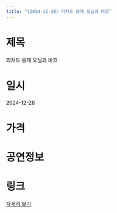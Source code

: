 ```yaml
---
title: "(2024-12-28) 리처드 용재 오닐과 바흐"
---
```


# 제목
리처드 용재 오닐과 바흐

# 일시
2024-12-28

# 가격


# 공연정보
  
  


# 링크
[자세히 보기](https://www.sac.or.kr/site/main/show/show_view?SN=60820 "https://www.sac.or.kr/site/main/show/show_view?SN=60820")
